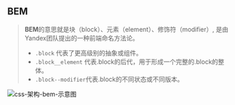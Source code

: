 ## BEM

> **BEM**的意思就是块（block）、元素（element）、修饰符（modifier）, 是由Yandex团队提出的一种前端命名方法论。
>
> * `.block` 代表了更高级别的抽象或组件。
> * `.block__element` 代表.block的后代，用于形成一个完整的.block的整体。
> * `.block--modifier`代表.block的不同状态或不同版本。

![css-架构-bem-示意图](/Users/qxzm/Documents/GitHub/reading-notes/css/img/css-架构-bem-示意图.jpg)
